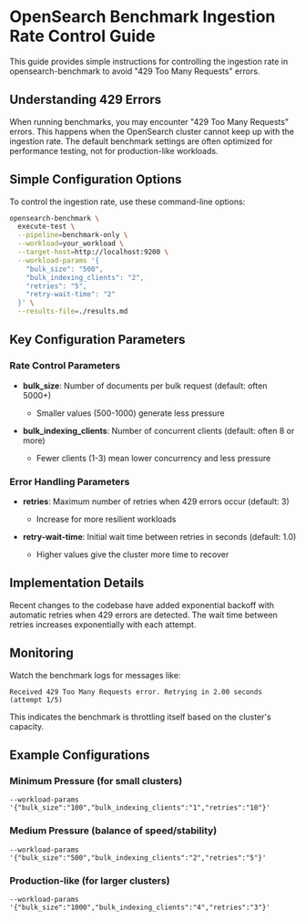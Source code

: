 # OpenSearch Benchmark Ingestion Rate Control Guide

This guide provides simple instructions for controlling the ingestion rate in opensearch-benchmark to avoid "429 Too Many Requests" errors.

## Understanding 429 Errors

When running benchmarks, you may encounter "429 Too Many Requests" errors. This happens when the OpenSearch cluster cannot keep up with the ingestion rate. The default benchmark settings are often optimized for performance testing, not for production-like workloads.

## Simple Configuration Options

To control the ingestion rate, use these command-line options:

```bash
opensearch-benchmark \
  execute-test \
  --pipeline=benchmark-only \
  --workload=your_workload \
  --target-host=http://localhost:9200 \
  --workload-params '{
    "bulk_size": "500",
    "bulk_indexing_clients": "2",
    "retries": "5",
    "retry-wait-time": "2"
  }' \
  --results-file=./results.md
```

## Key Configuration Parameters

### Rate Control Parameters

- **bulk_size**: Number of documents per bulk request (default: often 5000+)
  - Smaller values (500-1000) generate less pressure
  
- **bulk_indexing_clients**: Number of concurrent clients (default: often 8 or more)
  - Fewer clients (1-3) mean lower concurrency and less pressure

### Error Handling Parameters

- **retries**: Maximum number of retries when 429 errors occur (default: 3)
  - Increase for more resilient workloads

- **retry-wait-time**: Initial wait time between retries in seconds (default: 1.0)
  - Higher values give the cluster more time to recover

## Implementation Details

Recent changes to the codebase have added exponential backoff with automatic retries when 429 errors are detected. The wait time between retries increases exponentially with each attempt.

## Monitoring

Watch the benchmark logs for messages like:
```
Received 429 Too Many Requests error. Retrying in 2.00 seconds (attempt 1/5)
```

This indicates the benchmark is throttling itself based on the cluster's capacity.


## Example Configurations

### Minimum Pressure (for small clusters)
```
--workload-params '{"bulk_size":"100","bulk_indexing_clients":"1","retries":"10"}'
```

### Medium Pressure (balance of speed/stability)
```
--workload-params '{"bulk_size":"500","bulk_indexing_clients":"2","retries":"5"}'
```

### Production-like (for larger clusters)
```
--workload-params '{"bulk_size":"1000","bulk_indexing_clients":"4","retries":"3"}'
``` 